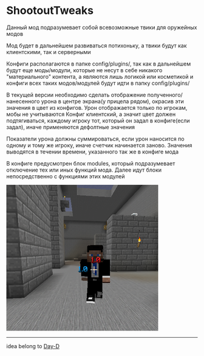 # ShootoutTweaks

Данный мод подразумевает собой всевозможные твики для оружейных модов

Мод будет в дальнейшем развиваться потихоньку, а твики будут как
клиентскими, так и серверными

Конфиги располагаются в папке config/plugins/, так как в дальнейшем
будут еще моды/модули, которые не несут в себе никакого "материального"
контента, а являются лишь логикой или косметикой и конфиги всех таких
модов/модулей будут идти в папку config/plugins/

В текущей версии необходимо сделать отображение полученного/нанесенного
урона в центре экрана(у прицела рядом), окрасив эти значения в цвет
из конфигов. Урон отображается только по игрокам, мобы не учитываются
Конфиг клиентский, а значит цвет должен подтягиваться, каждому игроку тот,
который он задал в конфиге(если задал), иначе применяются дефолтные значения

Показатели урона должны суммироваться, если урон наносится по одному
и тому же игроку, иначе счетчик начинается заново. Значения выводятся
в течении времени, указанного так же в конфиге мода

В конфиге предусмотрен блок modules, который подразумевает отключение
тех или иных функций мода. Далее идут блоки непосредственно с функциями
этих модулей

![](https://raw.githubusercontent.com/ijo42/Shootout-Tweaks/master/img/damage-display.png)

------

idea belong to [Day-D](https://github.com/dayd2021)


